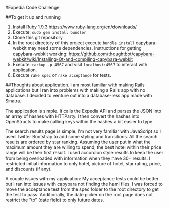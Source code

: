 #Expedia Code Challenge

##To get it up and running

1. Install Ruby 1.9.3 https://www.ruby-lang.org/en/downloads/
2. Execute: ```sudo gem install bundler```
3. Clone this git repository
4. In the root directory of this project execute ```bundle install``` capybara-webkit may need some dependencies. Instructions for getting capybara-webkit working: https://github.com/thoughtbot/capybara-webkit/wiki/Installing-Qt-and-compiling-capybara-webkit
5. Execute: ```rackup -p 4567``` and visit ```localhost:4567``` to interact with application.
6. Execute ```rake spec``` or ```rake acceptance``` for tests.


##Thoughts about application.
I am most familiar with making Rails applications but I ran into problems with making a Rails app with no database. I decided to venture out into a database-less app made with Sinatra.

The application is simple. It calls the Expedia API and parses the JSON into an array of hashes with HTTParty. I then convert the hashes into OpenStructs to make calling keys within the hashes a bit easier to type.

The search results page is simple. I'm not very familiar with JavaScript so I used Twitter Bootstrap to add some styling and transitions. All the search results are ordered by star ranking. Assuming the user put in what the maximum amount they are willing to spend, the best hotel within their price range will be their first result. I used accordion style results to keep the user from being overloaded with information when they have 30+ results. I restricted initial information to only hotel, picture of hotel, star rating, price, and discounts (if any).

A couple issues with my application: My acceptance tests could be better but I ran into issues with capybara not finding the haml files. I was forced to move the acceptance test from the spec folder to the root directory to get the test to pass. Additionally, the date picker on the root page does not restrict the "to" (date field) to only future dates.

